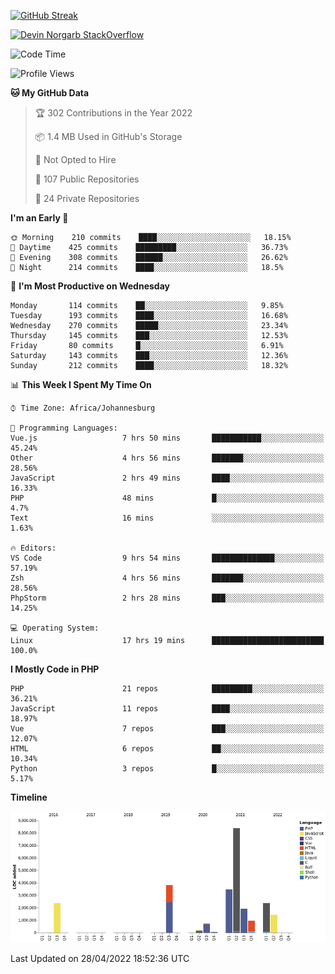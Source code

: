 
[![GitHub Streak](http://github-readme-streak-stats.herokuapp.com?user=DevinNorgarb&date_format=M%20j%5B%2C%20Y%5D)](https://git.io/streak-stats)


[![Devin Norgarb StackOverflow](https://github-readme-stackoverflow.vercel.app/?userID=4993755)](https://stackoverflow.com/users/4993755/devin-norgarb)

<!--START_SECTION:waka-->
![Code Time](http://img.shields.io/badge/Code%20Time-5%2C552%20hrs%203%20mins-blue)

![Profile Views](http://img.shields.io/badge/Profile%20Views-1-blue)

**🐱 My GitHub Data** 

> 🏆 302 Contributions in the Year 2022
 > 
> 📦 1.4 MB Used in GitHub's Storage 
 > 
> 🚫 Not Opted to Hire
 > 
> 📜 107 Public Repositories 
 > 
> 🔑 24 Private Repositories  
 > 
**I'm an Early 🐤** 

```text
🌞 Morning    210 commits    ████░░░░░░░░░░░░░░░░░░░░░   18.15% 
🌆 Daytime    425 commits    █████████░░░░░░░░░░░░░░░░   36.73% 
🌃 Evening    308 commits    ██████░░░░░░░░░░░░░░░░░░░   26.62% 
🌙 Night      214 commits    ████░░░░░░░░░░░░░░░░░░░░░   18.5%

```
📅 **I'm Most Productive on Wednesday** 

```text
Monday       114 commits    ██░░░░░░░░░░░░░░░░░░░░░░░   9.85% 
Tuesday      193 commits    ████░░░░░░░░░░░░░░░░░░░░░   16.68% 
Wednesday    270 commits    █████░░░░░░░░░░░░░░░░░░░░   23.34% 
Thursday     145 commits    ███░░░░░░░░░░░░░░░░░░░░░░   12.53% 
Friday       80 commits     █░░░░░░░░░░░░░░░░░░░░░░░░   6.91% 
Saturday     143 commits    ███░░░░░░░░░░░░░░░░░░░░░░   12.36% 
Sunday       212 commits    ████░░░░░░░░░░░░░░░░░░░░░   18.32%

```


📊 **This Week I Spent My Time On** 

```text
⌚︎ Time Zone: Africa/Johannesburg

💬 Programming Languages: 
Vue.js                   7 hrs 50 mins       ███████████░░░░░░░░░░░░░░   45.24% 
Other                    4 hrs 56 mins       ███████░░░░░░░░░░░░░░░░░░   28.56% 
JavaScript               2 hrs 49 mins       ████░░░░░░░░░░░░░░░░░░░░░   16.33% 
PHP                      48 mins             █░░░░░░░░░░░░░░░░░░░░░░░░   4.7% 
Text                     16 mins             ░░░░░░░░░░░░░░░░░░░░░░░░░   1.63%

🔥 Editors: 
VS Code                  9 hrs 54 mins       ██████████████░░░░░░░░░░░   57.19% 
Zsh                      4 hrs 56 mins       ███████░░░░░░░░░░░░░░░░░░   28.56% 
PhpStorm                 2 hrs 28 mins       ███░░░░░░░░░░░░░░░░░░░░░░   14.25%

💻 Operating System: 
Linux                    17 hrs 19 mins      █████████████████████████   100.0%

```

**I Mostly Code in PHP** 

```text
PHP                      21 repos            █████████░░░░░░░░░░░░░░░░   36.21% 
JavaScript               11 repos            ████░░░░░░░░░░░░░░░░░░░░░   18.97% 
Vue                      7 repos             ███░░░░░░░░░░░░░░░░░░░░░░   12.07% 
HTML                     6 repos             ██░░░░░░░░░░░░░░░░░░░░░░░   10.34% 
Python                   3 repos             █░░░░░░░░░░░░░░░░░░░░░░░░   5.17%

```


**Timeline**

![Chart not found](https://raw.githubusercontent.com/DevinNorgarb/DevinNorgarb/main/charts/bar_graph.png) 


 Last Updated on 28/04/2022 18:52:36 UTC
<!--END_SECTION:waka-->


